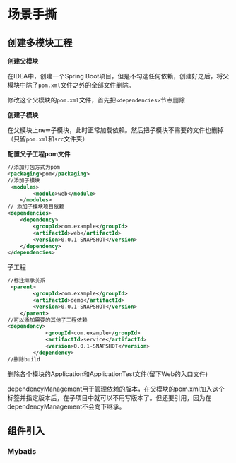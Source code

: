 # 场景手撕

## 创建多模块工程

**创建父模块**

在IDEA中，创建一个Spring Boot项目，但是不勾选任何依赖，创建好之后，将父模块中除了`pom.xml`文件之外的全部文件删除。

修改这个父模块的`pom.xml`文件，首先把`<dependencies>`节点删除

**创建子模块**

在父模块上new子模块，此时正常加载依赖。然后把子模块不需要的文件也删掉（只留`pom.xml`和`src`文件夹）

**配置父子工程pom文件**

~~~xml
//添加打包方式为pom 
<packaging>pom</packaging>
//添加子模块
 <modules>
        <module>web</module>
    </modules>
// 添加子模块项目依赖
<dependencies>
    <dependency>
        <groupId>com.example</groupId>
        <artifactId>web</artifactId>
        <version>0.0.1-SNAPSHOT</version>
    </dependency>
</dependencies>

~~~

子工程

~~~xml
//标注继承关系
 <parent>
        <groupId>com.example</groupId>
        <artifactId>demo</artifactId>
        <version>0.0.1-SNAPSHOT</version>
    </parent>
//可以添加需要的其他子工程依赖
<dependency>
            <groupId>com.example</groupId>
            <artifactId>service</artifactId>
            <version>0.0.1-SNAPSHOT</version>
        </dependency>
//删除build
~~~

删除各个模块的Application和ApplicationTest文件(留下Web的入口文件)

dependencyManagement用于管理依赖的版本，在父模块的pom.xml加入这个标签并指定版本后，在子项目中就可以不用写版本了。但还要引用，因为在dependencyManagement不会向下继承。

## 组件引入

### Mybatis

